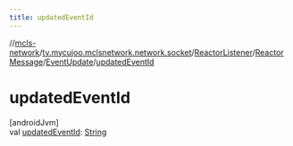 ```yaml
---
title: updatedEventId
---
```

//[mcls-network](../../../../../index.html)/[tv.mycujoo.mclsnetwork.network.socket](../../../index.html)/[ReactorListener](../../index.html)/[ReactorMessage](../index.html)/[EventUpdate](index.html)/[updatedEventId](updated-event-id.html)



# updatedEventId



[androidJvm]\
val [updatedEventId](updated-event-id.html): [String](https://kotlinlang.org/api/latest/jvm/stdlib/kotlin/-string/index.html)




